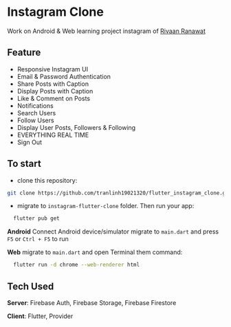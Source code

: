 # Instagram Clone
Work on Android & Web
learning project instagram of [Rivaan Ranawat](https://github.com/RivaanRanawat?tab=repositories) 

## Feature
- Responsive Instagram UI
- Email & Password Authentication
- Share Posts with Caption
- Display Posts with Caption
- Like & Comment on Posts
- Notifications
- Search Users
- Follow Users
- Display User Posts, Followers & Following
- EVERYTHING REAL TIME
- Sign Out
## To start
- clone this repository:
``` sh
git clone https://github.com/tranlinh19021320/flutter_instagram_clone.git
```

- migrate to ```instagram-flutter-clone``` folder.
Then run your app:
```bash
  flutter pub get
```
**Android**
Connect Android device/simulator
migrate to ```main.dart``` and press ```F5``` or ```Ctrl + F5``` to run

**Web** 
migrate to ```main.dart``` and open Terminal them command:
```bash
  flutter run -d chrome --web-renderer html
```

## Tech Used
**Server**: Firebase Auth, Firebase Storage, Firebase Firestore

**Client**: Flutter, Provider

